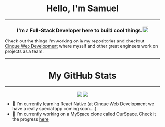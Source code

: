 ## <h1 align="center">Hello, I'm Samuel</h1>
---
<h3 align="center">I'm a Full-Stack Developer here to build cool things.<img src="https://devicons.github.io/devicon/devicon.git/icons/react/react-original.svg" alt="react" width="18" height="18"/></h3>


Check out the things I'm working on in my repositories and checkout [Cinque Web Development](https://github.com/Cinque-Web-Development) where myself and other great engineers work on projects as a team.

----

## <h1 align="center">My GitHub Stats</h1>
---
<p align="center">
  <img align="center" src="https://github-readme-stats.vercel.app/api?username=samueltrahan&count_private=true&theme=tokyonight" />
  <img align="center" src="https://github-readme-stats.vercel.app/api/top-langs/?username=samueltrahan&theme=tokyonight)" />
</p>

- 🌱 I’m currently learning React Native (at Cinque Web Development we have a really special app coming soon....).
- 🔭 I’m currently working on a MySpace clone called OurSpace.  Check it the progress [here](https://github.com/Cinque-Web-Development/ourspace.rn)



